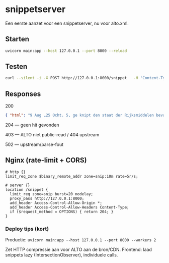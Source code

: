 # snippetserver #

Een eerste aanzet voor een snippetserver, nu voor alto.xml.

## Starten ## 

```bash
uvicorn main:app --host 127.0.0.1 --port 8000 --reload
```

## Testen ##

```bash
curl --silent -i -X POST http://127.0.0.1:8000/snippet   -H 'Content-Type: application/json'   -d '{"url":"https://k50907905.opslag.razu.nl/nl-wbdrazu/k50907905/689/000/031/nl-wbdrazu-k50907905-689-31947.alto.xml","q":"belastingen"}'
```

## Responses ##


200

```json
{ "html": "9 Aug „25 Ocht. 5, ge knipt den staat der Rijksmiddelen bevattende de <em>belastingen</em> door het Rijk ontvangen in de afge loopen 7 maanden van 1925 èn gespe" }
```

204 — geen hit gevonden

403 — ALTO niet public-read / 404 upstream

502 — upstream/parse-fout


## Nginx (rate-limit + CORS) ##

```nginx
# http {}
limit_req_zone $binary_remote_addr zone=snip:10m rate=5r/s;

# server {}
location /snippet {
  limit_req zone=snip burst=20 nodelay;
  proxy_pass http://127.0.0.1:8000;
  add_header Access-Control-Allow-Origin *;
  add_header Access-Control-Allow-Headers Content-Type;
  if ($request_method = OPTIONS) { return 204; }
}

```   

### Deploy tips (kort) ###

Productie:
`uvicorn main:app --host 127.0.0.1 --port 8000 --workers 2`

Zet HTTP compressie aan voor ALTO aan de bron/CDN.
Frontend: laad snippets lazy (IntersectionObserver), individuele calls.